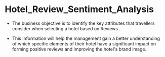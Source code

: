 # Hotel_Review_Sentiment_Analysis

- The business objective is to identify the key attributes that travellers consider when selecting a hotel based on Reviews .
  
- This information will help the management gain a better understanding of which specific elements of their hotel have a significant impact on forming positive reviews and improving the hotel's brand image.
